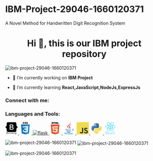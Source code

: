 # IBM-Project-29046-1660120371
A Novel Method for Handwritten Digit Recognition System
<h1 align="center">Hi 👋, this is our IBM project repository</h1>
<p align="left"> <img src="https://komarev.com/ghpvc/?username=ibm-project-29046-1660120371&label=Profile%20views&color=0e75b6&style=flat" alt="ibm-project-29046-1660120371" /> </p>

- 🔭 I’m currently working on **IBM Project**

- 🌱 I’m currently learning **React,JavaScript,NodeJs,ExpressJs**

<h3 align="left">Connect with me:</h3>
<p align="left">
</p>

<h3 align="left">Languages and Tools:</h3>
<p align="left"> <a href="https://getbootstrap.com" target="_blank" rel="noreferrer"> <img src="https://raw.githubusercontent.com/devicons/devicon/master/icons/bootstrap/bootstrap-plain-wordmark.svg" alt="bootstrap" width="40" height="40"/> </a> <a href="https://www.w3schools.com/css/" target="_blank" rel="noreferrer"> <img src="https://raw.githubusercontent.com/devicons/devicon/master/icons/css3/css3-original-wordmark.svg" alt="css3" width="40" height="40"/> </a> <a href="https://flask.palletsprojects.com/" target="_blank" rel="noreferrer"> <img src="https://www.vectorlogo.zone/logos/pocoo_flask/pocoo_flask-icon.svg" alt="flask" width="40" height="40"/> </a> <a href="https://www.w3.org/html/" target="_blank" rel="noreferrer"> <img src="https://raw.githubusercontent.com/devicons/devicon/master/icons/html5/html5-original-wordmark.svg" alt="html5" width="40" height="40"/> </a> <a href="https://www.java.com" target="_blank" rel="noreferrer"> <img src="https://raw.githubusercontent.com/devicons/devicon/master/icons/java/java-original.svg" alt="java" width="40" height="40"/> </a> <a href="https://developer.mozilla.org/en-US/docs/Web/JavaScript" target="_blank" rel="noreferrer"> <img src="https://raw.githubusercontent.com/devicons/devicon/master/icons/javascript/javascript-original.svg" alt="javascript" width="40" height="40"/> </a> <a href="https://www.python.org" target="_blank" rel="noreferrer"> <img src="https://raw.githubusercontent.com/devicons/devicon/master/icons/python/python-original.svg" alt="python" width="40" height="40"/> </a> <a href="https://reactjs.org/" target="_blank" rel="noreferrer"> <img src="https://raw.githubusercontent.com/devicons/devicon/master/icons/react/react-original-wordmark.svg" alt="react" width="40" height="40"/> </a> </p>

<p><img align="left" src="https://github-readme-stats.vercel.app/api/top-langs?username=ibm-project-29046-1660120371&show_icons=true&locale=en&layout=compact" alt="ibm-project-29046-1660120371" /></p>

<p>&nbsp;<img align="center" src="https://github-readme-stats.vercel.app/api?username=ibm-project-29046-1660120371&show_icons=true&locale=en" alt="ibm-project-29046-1660120371" /></p>

<p><img align="center" src="https://github-readme-streak-stats.herokuapp.com/?user=ibm-project-29046-1660120371&" alt="ibm-project-29046-1660120371" /></p>
